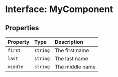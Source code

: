 # Interface: MyComponent

## Properties

| Property | Type | Description |
| :------ | :------ | :------ |
| `first` | `string` | The first name |
| `last` | `string` | The last name |
| `middle` | `string` | The middle name |
